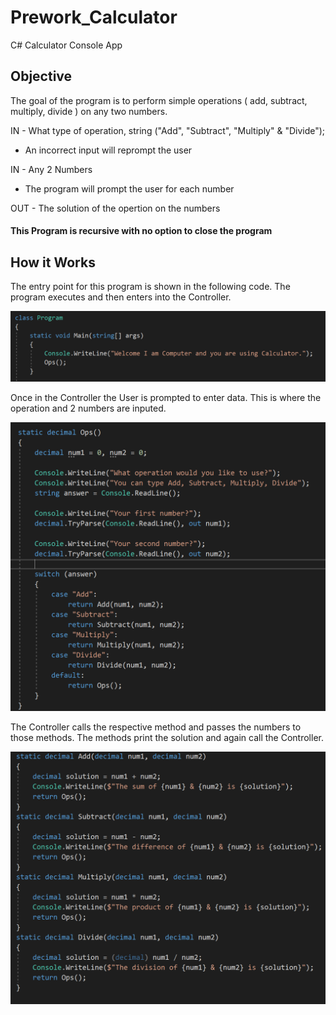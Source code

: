 # Prework_Calculator
C# Calculator Console App

## Objective
The goal of the program is to perform simple operations ( add, subtract, multiply, divide ) on any two numbers.

IN - What type of operation, string ("Add", "Subtract", "Multiply" & "Divide");
* An incorrect input will reprompt the user

IN - Any 2 Numbers
* The program will prompt the user for each number

OUT - The solution of the opertion on the numbers

#### This Program is recursive with no option to close the program

## How it Works

The entry point for this program is shown in the following code.
The program executes and then enters into the Controller.

 ![MainEntry](calc_main.png)

Once in the Controller the User is prompted to enter data. This is where the operation and 2 numbers are inputed.

![Controller](calc_controller.png)

The Controller calls the respective method and passes the numbers to those methods. The methods print the solution and again call the Controller.

![Methods](calc_methods.png)
